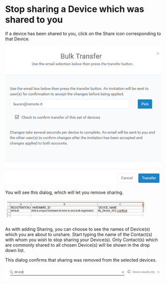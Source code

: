 # Stop sharing a Device which was shared to you

If a device has been shared to you, click on the Share icon corresponding to that Device.  

![](../../.gitbook/assets/image%20%2878%29.png)

You will see this dialog, which will let you remove sharing.

![](../../.gitbook/assets/image%20%28252%29.png)

As with adding Sharing, you can choose to see the names of Device\(s\) which you are about to unshare.  Start typing the name of the Contact\(s\) with whom you wish to stop sharing your Device\(s\).  Only Contact\(s\) which are commonly shared to all chosen Device\(s\) will be shown in the drop down list.

This dialog confirms that sharing was removed from the selected devices.

![](../../.gitbook/assets/image%20%28356%29.png)

